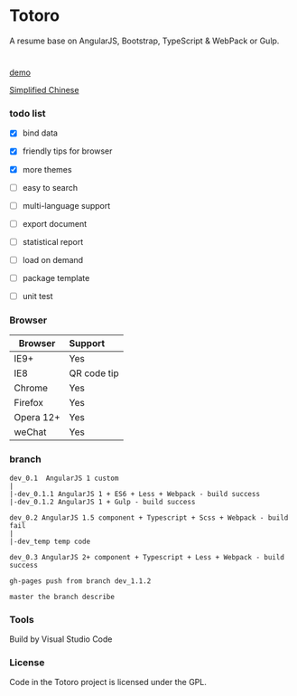 # Totoro
A resume base on AngularJS, Bootstrap, TypeScript & WebPack or Gulp.

#
[demo](https://resume.99diary.com)

[Simplified Chinese](README-CN.md)

### todo list

- [x] bind data

- [x] friendly tips for browser

- [x] more themes

- [ ] easy to search

- [ ] multi-language support

- [ ] export document

- [ ] statistical report

- [ ] load on demand

- [ ] package template 

- [ ] unit test

### Browser

| Browser | Support
| ---- |:-----
| IE9+ | Yes
| IE8 | QR code tip
| Chrome | Yes
| Firefox | Yes
| Opera 12+ | Yes 
| weChat | Yes

### branch

```log
dev_0.1  AngularJS 1 custom
|
|-dev_0.1.1 AngularJS 1 + ES6 + Less + Webpack - build success
|-dev_0.1.2 AngularJS 1 + Gulp - build success

dev_0.2 AngularJS 1.5 component + Typescript + Scss + Webpack - build fail
|
|-dev_temp temp code

dev_0.3 AngularJS 2+ component + Typescript + Less + Webpack - build success

gh-pages push from branch dev_1.1.2

master the branch describe

```

### Tools

Build by Visual Studio Code

### License

Code in the Totoro project is licensed under the GPL.
